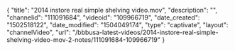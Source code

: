 {
    "title": "2014 instore real simple shelving video.mov",
    "description": "",
    "channelid": "111091684",
    "videoid": "109966719",
    "date_created": "1502518122",
    "date_modified": "1504049174",
    "type": "captivate",
    "layout": "channelVideo",
    "url": "\/bbbusa-latest-videos\/2014-instore-real-simple-shelving-video-mov-2-notes\/111091684-109966719"
}